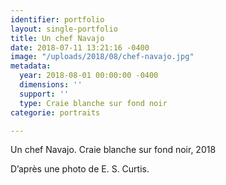 ```yaml
---
identifier: portfolio
layout: single-portfolio
title: Un chef Navajo
date: 2018-07-11 13:21:16 -0400
image: "/uploads/2018/08/chef-navajo.jpg"
metadata:
  year: 2018-08-01 00:00:00 -0400
  dimensions: ''
  support: ''
  type: Craie blanche sur fond noir
categorie: portraits

---
```

Un chef Navajo. Craie blanche sur fond noir, 2018 

D’après une photo de E. S. Curtis. 